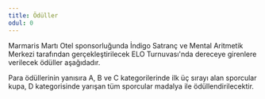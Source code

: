 ```yaml
---
title: Ödüller
odul: 0
---
```


Marmaris Martı Otel sponsorluğunda İndigo Satranç ve Mental Aritmetik Merkezi tarafından gerçekleştirilecek ELO Turnuvası'nda dereceye girenlere verilecek ödüller aşağıdadır.

Para ödüllerinin yanısıra A, B ve C kategorilerinde ilk üç sırayı alan sporcular kupa, D kategorisinde yarışan tüm sporcular madalya ile ödüllendirilecektir.
